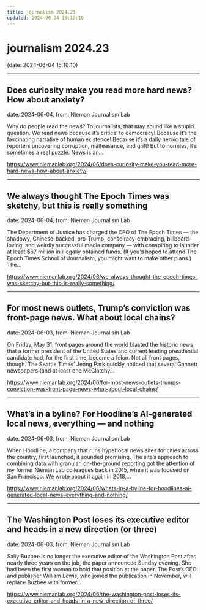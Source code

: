 ```yaml
---
title: journalism 2024.23
updated: 2024-06-04 15:10:10
---
```


# journalism 2024.23

(date: 2024-06-04 15:10:10)

---

## Does curiosity make you read more hard news? How about anxiety?

date: 2024-06-04, from: Nieman Journalism Lab

Why do people read the news? To journalists, that may sound like a stupid question. We read news because it&#8217;s critical to democracy! Because it&#8217;s the fascinating narrative of human existence! Because it&#8217;s a daily heroic tale of reporters uncovering corruption, malfeasance, and grift! But to normies, it&#8217;s sometimes a real puzzle. News is an... 

<https://www.niemanlab.org/2024/06/does-curiosity-make-you-read-more-hard-news-how-about-anxiety/>

---

## We always thought The Epoch Times was sketchy, but this is really something

date: 2024-06-04, from: Nieman Journalism Lab

The Department of Justice has charged the CFO of The Epoch Times — the shadowy, Chinese-backed, pro-Trump, conspiracy-embracing, billboard-loving, and weirdly successful media company — with conspiring to launder at least $67 million in illegally obtained funds. (If you&#8217;d hoped to attend The Epoch Times School of Journalism, you might want to make other plans.) The... 

<https://www.niemanlab.org/2024/06/we-always-thought-the-epoch-times-was-sketchy-but-this-is-really-something/>

---

## For most news outlets, Trump’s conviction was front-page news. What about local chains?

date: 2024-06-03, from: Nieman Journalism Lab

On Friday, May 31, front pages around the world blasted the historic news that a former president of the United States and current leading presidential candidate had, for the first time, become a felon. Not all front pages, though. The Seattle Times&#8217; Jeong Park quickly noticed that several Gannett newspapers (and at least one McClatchy... 

<https://www.niemanlab.org/2024/06/for-most-news-outlets-trumps-conviction-was-front-page-news-what-about-local-chains/>

---

## What’s in a byline? For Hoodline’s AI-generated local news, everything — and nothing

date: 2024-06-03, from: Nieman Journalism Lab

When Hoodline, a company that runs hyperlocal news sites for cities across the country, first launched, it sounded promising. The site’s approach to combining data with granular, on-the-ground reporting got the attention of my former Nieman Lab colleagues back in 2015, when it was focused on San Francisco. We wrote about it again in 2018,... 

<https://www.niemanlab.org/2024/06/whats-in-a-byline-for-hoodlines-ai-generated-local-news-everything-and-nothing/>

---

## The Washington Post loses its executive editor and heads in a new direction (or three)

date: 2024-06-03, from: Nieman Journalism Lab

Sally Buzbee is no longer the executive editor of the Washington Post after nearly three years on the job, the paper announced Sunday evening. She had been the first woman to hold that position at the paper. The Post&#8217;s CEO and publisher William Lewis, who joined the publication in November, will replace Buzbee with former... 

<https://www.niemanlab.org/2024/06/the-washington-post-loses-its-executive-editor-and-heads-in-a-new-direction-or-three/>

